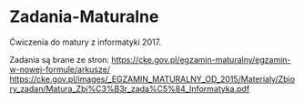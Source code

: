 # Zadania-Maturalne
Ćwiczenia do matury z informatyki 2017.

Zadania są brane ze stron:
https://cke.gov.pl/egzamin-maturalny/egzamin-w-nowej-formule/arkusze/
https://cke.gov.pl/images/_EGZAMIN_MATURALNY_OD_2015/Materialy/Zbiory_zadan/Matura_Zbi%C3%B3r_zada%C5%84_Informatyka.pdf
